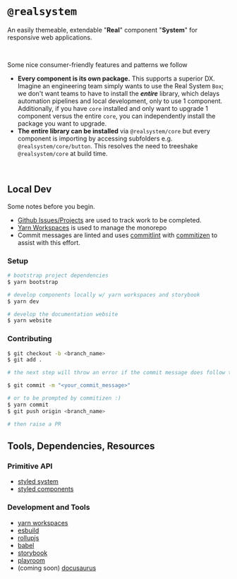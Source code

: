 # `@realsystem`

An easily themeable, extendable "**Real**" component "**System**" for responsive web applications.

<br />

Some nice consumer-friendly features and patterns we follow

- **Every component is its own package.** This supports a superior DX. Imagine an engineering team simply wants to use the Real System `Box`; we don't want teams to have to install the **_entire_** library, which delays automation pipelines and local development, only to use 1 component. Additionally, if you have `core` installed and only want to upgrade 1 component versus the entire `core`, you can independently install the package you want to upgrade.
- **The entire library can be installed** via `@realsystem/core` but every component is importing by accessing subfolders e.g. `@realsystem/core/button`. This resolves the need to treeshake `@realsystem/core` at build time.

<br />

## Local Dev

Some notes before you begin.

- [Github Issues/Projects](https://github.com/bigwoof91/realsystem/issues) are used to track work to be completed.
- [Yarn Workspaces](https://yarnpkg.com/features/workspaces) is used to manage the monorepo
- Commit messages are linted and uses [commitlint](https://commitlint.js.org/#/) with [commitizen](https://commitizen-tools.github.io/commitizen/) to assist with this effort.

### Setup

```bash
# bootstrap project dependencies
$ yarn bootstrap

# develop components locally w/ yarn workspaces and storybook
$ yarn dev

# develop the documentation website
$ yarn website
```

### Contributing

```bash
$ git checkout -b <branch_name>
$ git add .

# the next step will throw an error if the commit message does follow these conventions: https://github.com/conventional-changelog/commitlint/tree/master/@commitlint/config-conventional

$ git commit -m "<your_commit_message>"

# or to be prompted by commitizen :)
$ yarn commit
$ git push origin <branch_name>

# then raise a PR
```

## Tools, Dependencies, Resources

### Primitive API

- [styled system](https://styled-system.com/)
- [styled components](https://styled-components.com/)

### Development and Tools

- [yarn workspaces](https://yarnpkg.com/features/workspaces)
- [esbuild](https://esbuild.github.io/)
- [rollupjs](https://rollupjs.org/guide/en/)
- [babel](https://babeljs.io/)
- [storybook](https://storybook.js.org/)
- [playroom]()
- (coming soon) [docusaurus](https://docusaurus.io/)
